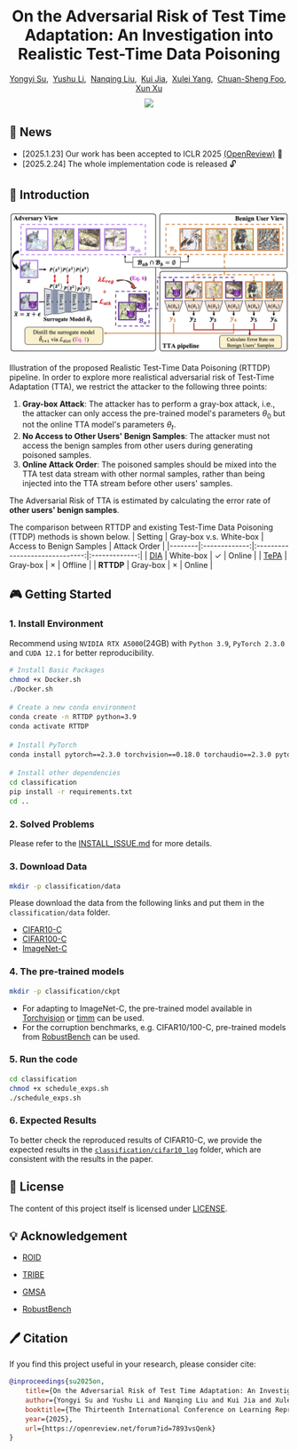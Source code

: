 <div align="center" style='position: relative;'>

<h1>On the Adversarial Risk of Test Time Adaptation: An Investigation into Realistic Test-Time Data Poisoning</h1>
<a href='https://yysu.site/'>Yongyi Su</a>,&nbsp;
<a href='https://yushu-li.github.io/'>Yushu Li</a>,&nbsp;
<a href='https://scholar.google.com/citations?user=x3dCJrAAAAAJ'>Nanqing Liu</a>,&nbsp;
<a href='http://kuijia.site/'>Kui Jia</a>,&nbsp;
<a href='https://scholar.google.com.sg/citations?user=tXkwIK8AAAAJ'>Xulei Yang</a>,&nbsp;
<a href='https://scholar.google.com/citations?user=AgbeqGkAAAAJ'>Chuan-Sheng Foo</a>,&nbsp;
<a href='https://scholar.google.com/citations?user=pi0SGQUAAAAJ'>Xun Xu</a>
<div style='height:10px'></div>
<a href='https://arxiv.org/abs/2410.04682'><img src='https://img.shields.io/badge/Technique-Report-red'></a> 
</div>

## 🎈 News

- [2025.1.23] Our work has been accepted to ICLR 2025 [(OpenReview)](https://openreview.net/forum?id=7893vsQenk) 🎉
- [2025.2.24] The whole implementation code is released 🔓

## 🚀 Introduction

<div align="center">
<img width="800" alt="image" src="asserts/RTTDP.jpg">
</div>

Illustration of the proposed Realistic Test-Time Data Poisoning (RTTDP) pipeline. In order to explore more realistical adversarial risk of Test-Time Adaptation (TTA), we restrict the attacker to the following three points:

1. **Gray-box Attack**: The attacker has to perform a gray-box attack, i.e., the attacker can only access the pre-trained model's parameters $\theta_0$ but not the online TTA model's parameters $\theta_t$.
2. **No Access to Other Users' Benign Samples**: The attacker must not access the benign samples from other users during generating poisoned samples.
3. **Online Attack Order**: The poisoned samples should be mixed into the TTA test data stream with other normal samples, rather than being injected into the TTA stream before other users' samples.

The Adversarial Risk of TTA is estimated by calculating the error rate of **other users' benign samples**.

The comparison between RTTDP and existing Test-Time Data Poisoning (TTDP) methods is shown below.
| Setting | Gray-box v.s. White-box | Access to Benign Samples | Attack Order |
|--------|:-------------:|:------------------------------:|:-------------:|
| [DIA](https://arxiv.org/abs/2301.12576) | White-box | $\checkmark$ | Online |
| [TePA](https://arxiv.org/abs/2308.08505) | Gray-box | $\times$ | Offline |
| **RTTDP** | Gray-box | $\times$ | Online |


## 🎮 Getting Started

### 1. Install Environment

Recommend using `NVIDIA RTX A5000`(24GB) with `Python 3.9`, `PyTorch 2.3.0` and `CUDA 12.1` for better reproducibility.

```bash
# Install Basic Packages
chmod +x Docker.sh
./Docker.sh

# Create a new conda environment
conda create -n RTTDP python=3.9
conda activate RTTDP

# Install PyTorch
conda install pytorch==2.3.0 torchvision==0.18.0 torchaudio==2.3.0 pytorch-cuda=12.1 -c pytorch -c nvidia

# Install other dependencies
cd classification
pip install -r requirements.txt
cd ..
```

### 2. Solved Problems

Please refer to the [INSTALL_ISSUE.md](INSTALL_ISSUE.md) for more details.

### 3. Download Data

```bash
mkdir -p classification/data
```

Please download the data from the following links and put them in the `classification/data` folder.

- [CIFAR10-C](https://zenodo.org/record/2535967#.ZBiI7NDMKUk)
- [CIFAR100-C](https://zenodo.org/record/3555552#.ZBiJA9DMKUk)
- [ImageNet-C](https://zenodo.org/record/2235448#.Yj2RO_co_mF)

### 4. The pre-trained models

```bash
mkdir -p classification/ckpt
```

- For adapting to ImageNet-C, the pre-trained model available in [Torchvision](https://pytorch.org/vision/0.14/models.html) or [timm](https://github.com/huggingface/pytorch-image-models/tree/v0.6.13) can be used.
- For the corruption benchmarks, e.g. CIFAR10/100-C, pre-trained models from [RobustBench](https://github.com/RobustBench/robustbench) can be used.

### 5. Run the code

```bash
cd classification
chmod +x schedule_exps.sh
./schedule_exps.sh
```

### 6. Expected Results

To better check the reproduced results of CIFAR10-C, we provide the expected results in the [`classification/cifar10_log`](classification/cifar10_log) folder, which are consistent with the results in the paper.

## 🎫 License

The content of this project itself is licensed under [LICENSE](LICENSE).

## 💡 Acknowledgement

- [ROID](https://github.com/mariodoebler/test-time-adaptation)

- [TRIBE](https://github.com/Gorilla-Lab-SCUT/TRIBE)

- [GMSA](https://github.com/jfc43/eval-transductive-robustness)

- [RobustBench](https://github.com/RobustBench/robustbench)


## 🖊️ Citation

If you find this project useful in your research, please consider cite:

```BibTeX
@inproceedings{su2025on,
    title={On the Adversarial Risk of Test Time Adaptation: An Investigation into Realistic Test-Time Data Poisoning},
    author={Yongyi Su and Yushu Li and Nanqing Liu and Kui Jia and Xulei Yang and Chuan-Sheng Foo and Xun Xu},
    booktitle={The Thirteenth International Conference on Learning Representations},
    year={2025},
    url={https://openreview.net/forum?id=7893vsQenk}
}
```
